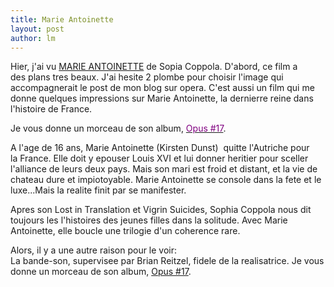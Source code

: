```yaml
---
title: Marie Antoinette 
layout: post
author: lm
---
```

<p>Hier, j&#39;ai vu <a href="http://movie.yesky.com/movie/cover/116/2116_1129963343a.jpg" title="http://movie.yesky.com/movie/cover/116/2116_1129963343a.jpg">MARIE ANTOINETTE</a> de Sopia Coppola. D&#39;abord, ce film a des plans tres beaux. J&#39;ai hesite 2 plombe pour choisir l&#39;image qui accompagnerait le post de mon blog sur opera. C&#39;est aussi un film qui me donne quelques impressions sur Marie Antoinette, la dernierre reine dans l&#39;histoire de France. </p>
<p>Je vous donne un morceau de son album, <a href="http://www.5see.com/download/downd98/ys/450/2.mp3" title="http://www.5see.com/download/downd98/ys/450/2.mp3"><font color="#800080">Opus #17</font></a>.</p>
<p>A l&#39;age de 16 ans, Marie Antoinette (Kirsten Dunst)  quitte l&#39;Autriche pour la France. Elle doit y epouser Louis XVI et lui donner heritier pour sceller l&#39;alliance de leurs deux pays. Mais son mari est froid et distant, et la vie de chateau dure et impiotoyable. Marie Antoinette se console dans la fete et le luxe...Mais la realite finit par se manifester.</p>
<p>Apres son Lost in Translation et Vigrin Suicides, Sophia Coppola nous dit toujours les l&#39;histoires des jeunes filles dans la solitude. Avec Marie Antoinette, elle boucle une trilogie d&#39;un coherence rare.</p>
<p>Alors, il y a une autre raison pour le voir: <br />La bande-son, supervisee par Brian Reitzel, fidele de la realisatrice. Je vous donne un morceau de son album, <a href="http://www.5see.com/download/downd98/ys/450/2.mp3" title="http://www.5see.com/download/downd98/ys/450/2.mp3">Opus #17</a>.</p>
